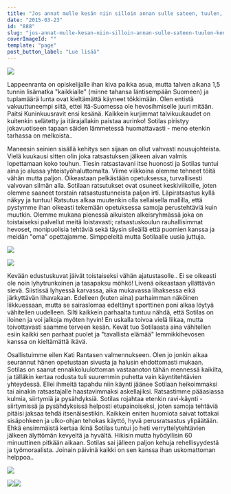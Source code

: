 ```yaml
---
title: "Jos annat mulle kesän niin silloin annan sulle sateen, tuulen, kenties kesän toisenkin."
date: "2015-03-23"
id: "888"
slug: "jos-annat-mulle-kesan-niin-silloin-annan-sulle-sateen-tuulen-kenties-kesan-toisenkin"
coverImageId: ""
template: "page"
post_button_label: "Lue lisää"
---
```


[![](/images/IMG_1793_.png)](http://1.bp.blogspot.com/-TkGgUtzb2hs/VQ9IC5wM-vI/AAAAAAAAJSo/hAqVBg2RZP4/s1600/IMG_1793_.png)

  

Lappeenranta on opiskelijalle ihan kiva paikka asua, mutta talven aikana 1,5 tunnin lisämatka "kaikkialle" (minne tahansa läntisempään Suomeen) ja tuplamäärä lunta ovat kieltämättä käyneet tökkimään. Olen entistä vakuuttuneempi siitä, ettei Itä-Suomessa ole hevosihmiselle juuri mitään. Paitsi Kuninkuusravit ensi kesänä. Kaikkein kurjimmat talvikuukaudet on kuitenkin selätetty ja itärajallakin paistaa aurinko! Sotilas piristyy jokavuotiseen tapaan säiden lämmetessä huomattavasti - meno etenkin tarhassa on melkoista..

  

Maneesin seinien sisällä kehitys sen sijaan on ollut vahvasti nousujohteista. Vielä kuukausi sitten olin joka ratsastuksen jälkeen aivan valmis lopettamaan koko touhun. Tiesin ratsastavani itse huonosti ja Sotilas tuntui aina jo alussa yhteistyöhaluttomalta. Viime viikkoina olemme tehneet töitä vähän mutta paljon. Oikeastaan pelkästään opetuksessa, turvallisesti valvovan silmän alla. Sotilaan ratsutukset ovat osuneet keskiviikoille, joten olemme saaneet torstain ratsastustunneista paljon irti. Läpiratsastus kyllä näkyy ja tuntuu! Ratsutus alkaa muutenkin olla sellaisella mallilla, että pystymme ihan oikeasti tekemään opetuksessa samoja perustehtäviä kuin muutkin. Olemme mukana pienessä aikuisten alkeisryhmässä joka on toistaiseksi palvellut meitä loistavasti; ratsastuskoulun rauhallisimmat hevoset, monipuolisia tehtäviä sekä täysin sileällä että puomien kanssa ja meidän "oma" opettajamme. Simppeleitä mutta Sotilaalle uusia juttuja.

  

[![](/images/IMG_1796_.png)](http://1.bp.blogspot.com/-FSg_okmcg9s/VQ9IAnuFyDI/AAAAAAAAJSg/PEM3mE4Ttn4/s1600/IMG_1796_.png)

  

[![](/images/IMG_1826_.png)](http://1.bp.blogspot.com/-fIuWV0oUMYI/VQ9ICzwUyzI/AAAAAAAAJSs/3wznWztWleI/s1600/IMG_1826_.png)

  

Kevään edustuskuvat jäivät toistaiseksi vähän ajatustasolle.. Ei se oikeasti ole noin lyhytrunkoinen ja tasapaksu möhkö! Livenä oikeastaan yllättävän sievä. Siistissä lyhyessä karvassa, aika mukavassa lihaksessa eikä järkyttävän lihavakaan. Edelleen (kuten aina) parhaimman näköinen liikkuessaan, mutta se sairaslomaa edeltänyt sporttinen poni alkaa löytyä vähitellen uudelleen. Silti kaikkein parhaalta tuntuu nähdä, että Sotilas on iloinen ja voi jalkoja myöten hyvin! En uskalla toivoa vielä liikaa, mutta toivottavasti saamme terveen kesän. Kevät tuo Sotilaasta aina vähitellen esiin kaikki sen parhaat puolet ja "tavallista elämää" lemmikkihevosen kanssa on kieltämättä ikävä.

  

Osallistuimme eilen Kati Rantasen valmennukseen. Olen jo jonkin aikaa seurannut hänen opetustaan sivusta ja halusin ehdottomasti mukaan. Sotilas on saanut ennakkoluulottoman vastaanoton tähän mennessä kaikilta, ja tälläkin kertaa rodusta tuli suuremmin puhetta vain käyntitehtävien yhteydessä. Ellei ihmeitä tapahdu niin käynti jäänee Sotilaan heikoimmaksi tai ainakin ratsastajalle haastavimmaksi askellajiksi. Ratsastimme pääasiassa kulmia, siirtymiä ja pysähdyksiä. Sotilas rojahtaa etenkin ravi-käynti -siirtymissä ja pysähdyksissä helposti etupainoiseksi, joten samoja tehtäviä pitäisi jaksaa tehdä itsenäisestikin. Kaikkein eniten huomiota saivat tottakai sisäpohkeen ja ulko-ohjan tehokas käyttö, hyvä perusratsastus ylipäätään. Ehkä ensimmäistä kertaa ikinä Sotilas tuntui jo heti verryttelytehtävien jälkeen älyttömän kevyeltä ja hyvältä. Hikisin mutta hyödyllisin 60 minuuttinen pitkään aikaan. Sotilas sai jälleen paljon kehuja rehellisyydestä ja työmoraalista. Joinain päivinä kaikki on sen kanssa ihan uskomattoman helppoa..

  

[![](/images/IMG_1823_.png)](http://4.bp.blogspot.com/-ySTJd1fRSdQ/VQ9ICwuVPfI/AAAAAAAAJTA/v-k1ygLzIoo/s1600/IMG_1823_.png)

  

[![](/images/IMG_1806_.png)](http://3.bp.blogspot.com/-N6-PJtIi9aA/VQ9kNQRk7BI/AAAAAAAAJTQ/RGGxFmfAnQE/s1600/IMG_1806_.png)[![](/images/IMG_1838_.png)](http://4.bp.blogspot.com/-Acfvx1f2q3U/VQ9IDkXB2NI/AAAAAAAAJSw/H23tXmNUF5w/s1600/IMG_1838_.png)

